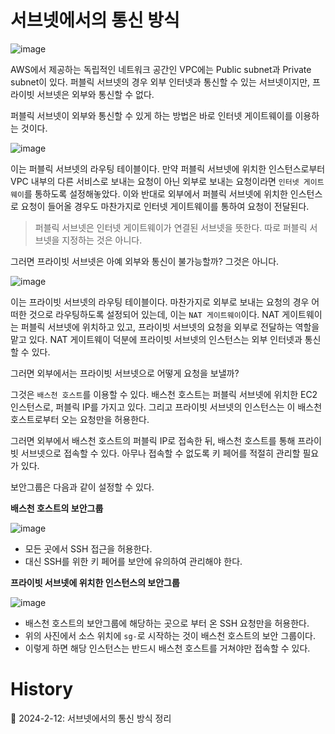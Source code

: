 # 서브넷에서의 통신 방식

![image](https://github.com/Ohjiwoo-lab/TIL/assets/74577768/7926a57f-3f74-403a-8d74-1e110a539036)

AWS에서 제공하는 독립적인 네트워크 공간인 VPC에는 Public subnet과 Private subnet이 있다. 퍼블릭 서브넷의 경우 외부 인터넷과 통신할 수 있는 서브넷이지만, 프라이빗 서브넷은 외부와 통신할 수 없다.

퍼블릭 서브넷이 외부와 통신할 수 있게 하는 방법은 바로 인터넷 게이트웨이를 이용하는 것이다.

![image](https://github.com/Ohjiwoo-lab/TIL/assets/74577768/e327e1fe-c135-4dc3-87aa-fc557a24adf0)

이는 퍼블릭 서브넷의 라우팅 테이블이다. 만약 퍼블릭 서브넷에 위치한 인스턴스로부터 VPC 내부의 다른 서비스로 보내는 요청이 아닌 외부로 보내는 요청이라면 `인터넷 게이트웨이`를 통하도록 설정해놓았다. 이와 반대로 외부에서 퍼블릭 서브넷에 위치한 인스턴스로 요청이 들어올 경우도 마찬가지로 인터넷 게이트웨이를 통하여 요청이 전달된다.

> 퍼블릭 서브넷은 인터넷 게이트웨이가 연결된 서브넷을 뜻한다. 따로 퍼블릭 서브넷을 지정하는 것은 아니다.

그러면 프라이빗 서브넷은 아예 외부와 통신이 불가능할까? 그것은 아니다.

![image](https://github.com/Ohjiwoo-lab/TIL/assets/74577768/614d2df0-7cb8-4911-8db2-628b071efe1c)

이는 프라이빗 서브넷의 라우팅 테이블이다. 마찬가지로 외부로 보내는 요청의 경우 어떠한 것으로 라우팅하도록 설정되어 있는데, 이는 `NAT 게이트웨이`이다. NAT 게이트웨이는 퍼블릭 서브넷에 위치하고 있고, 프라이빗 서브넷의 요청을 외부로 전달하는 역할을 맡고 있다. NAT 게이트웨이 덕분에 프라이빗 서브넷의 인스턴스는 외부 인터넷과 통신할 수 있다.

그러면 외부에서는 프라이빗 서브넷으로 어떻게 요청을 보낼까?

그것은 `배스천 호스트`를 이용할 수 있다. 배스천 호스트는 퍼블릭 서브넷에 위치한 EC2 인스턴스로, 퍼블릭 IP를 가지고 있다. 그리고 프라이빗 서브넷의 인스턴스는 이 배스천 호스트로부터 오는 요청만을 허용한다.

그러면 외부에서 배스천 호스트의 퍼블릭 IP로 접속한 뒤, 배스천 호스트를 통해 프라이빗 서브넷으로 접속할 수 있다. 아무나 접속할 수 없도록 키 페어를 적절히 관리할 필요가 있다.

보안그룹은 다음과 같이 설정할 수 있다.

**배스천 호스트의 보안그룹**

![image](https://github.com/Ohjiwoo-lab/TIL/assets/74577768/27dad1d6-e987-4fae-95d9-24517a06512f)

- 모든 곳에서 SSH 접근을 허용한다.
- 대신 SSH를 위한 키 페어를 보안에 유의하여 관리해야 한다.

**프라이빗 서브넷에 위치한 인스턴스의 보안그룹**

![image](https://github.com/Ohjiwoo-lab/TIL/assets/74577768/4bab014d-6da5-4572-b3ca-2b58299e18ca)

- 배스천 호스트의 보안그룹에 해당하는 곳으로 부터 온 SSH 요청만을 허용한다.
- 위의 사진에서 소스 위치에 `sg-`로 시작하는 것이 배스천 호스트의 보안 그룹이다.
- 이렇게 하면 해당 인스턴스는 반드시 배스천 호스트를 거쳐야만 접속할 수 있다.

# History

📌 2024-2-12: 서브넷에서의 통신 방식 정리